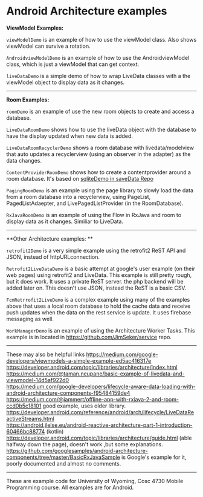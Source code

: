 Android Architecture examples
===========

**ViewModel Examples:**

`viewModelDemo` is an example of how to use the viewModel class.  Also shows viewModel can survive a rotation.

`AndroidviewModelDemo` is an example of how to use the AndroidviewModel class, which is just a viewModel that can get context.

`liveDataDemo`  is a simple demo of how to wrap LiveData classes with a the viewModel object to display data as it changes.

---

**Room Examples:**

`roomDemo` is an example of use the new room objects to create and access a database.

`LiveDataRoomDemo` shows how to use the liveData object with the database to have the display updated when new data is added.

`LiveDataRoomRecyclerDemo` shows a room database with livedata/modelview that auto updates a recyclerview (using an observer in the adapter) as the data changes.

`ContentProviderRoomDemo` shows how to create a contentprovider around a room database.  It's based on [sqliteDemo in saveData Repo](https://github.com/JimSeker/saveData)

`PagingRoomDemo` is an example using the page library to slowly load the data from a room database into a recyclerview, using PageList, PagedListAdaepter, and LivePagedListProvider (in the RoomDatabase).

`RxJavaRoomDemo` is an example of using the Flow in RxJava and room to display data as it changes.  Similiar to LiveData.

---

**Other Architecture examples: **

`retrofit2Demo` is a very simple example using the retrofit2 ReST API and JSON, instead of httpURLconnection.  

`Retrofit2LiveDataDemo` is a basic attempt at google's user example (on their web pages) using retrofit2 and LiveData.   This example is still pretty rough, but it does work.  It uses a private ReST server.  the php backend will be added later on.  This doesn't use JSON, instead the ReST is a basic CSV.

`FcmRetrrofit2LiveDemo` is a complex example using many of the examples above that uses a local room database to hold the cache data and receive push updates when the data on the rest service is update.  It uses firebase messaging as well.

`WorkManagerDemo` is an example of using the Architecture Worker Tasks.  This example is in located in https://github.com/JimSeker/service repo.

---

These may also be helpful links 
https://medium.com/google-developers/viewmodels-a-simple-example-ed5ac416317e<BR>
https://developer.android.com/topic/libraries/architecture/index.html <BR>
https://medium.com/@taman.neupane/basic-example-of-livedata-and-viewmodel-14d5af922d0 <BR>
https://medium.com/google-developers/lifecycle-aware-data-loading-with-android-architecture-components-f95484159de4<BR>
https://medium.com/@iammert/offline-app-with-rxjava-2-and-room-ccd0b5c18101  good example, uses older library.<BR>
https://developer.android.com/reference/android/arch/lifecycle/LiveDataReactiveStreams.html<BR>
https://android.jlelse.eu/android-reactive-architecture-part-1-introduction-60466bc88774  (kotlin)<BR>
https://developer.android.com/topic/libraries/architecture/guide.html  (able halfway down the page), doesn't work ,but some explanations. <BR>
https://github.com/googlesamples/android-architecture-components/tree/master/BasicRxJavaSample  is Google's example for it, poorly documented and almost no comments.<BR>

---

These are example code for University of Wyoming, Cosc 4730 Mobile Programming course.
All examples are for Android.
